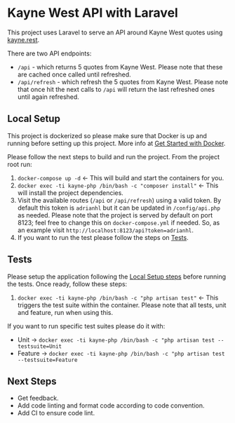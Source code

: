 # Kayne West API with Laravel
This project uses Laravel to serve an API around Kayne West quotes using [kayne.rest](https://kanye.rest/).

There are two API endpoints:

* `/api` - which returns 5 quotes from Kayne West. Please note that these are cached once called until refreshed.
* `/api/refresh` - which refresh the 5 quotes from Kayne West. Please note that once hit the next calls to `/api` will return the last refreshed ones until again refreshed.

## Local Setup

This project is dockerized so please make sure that Docker is up and running before setting up this project. More info at [Get Started with Docker](https://www.docker.com/get-started/).

Please follow the next steps to build and run the project. From the project root run:

1. `docker-compose up -d` &larr; This will build and start the containers for you.
2. `docker exec -ti kayne-php /bin/bash -c "composer install"` &larr; This will install the project dependencies.
3. Visit the available routes (`/api` or `/api/refresh`) using a valid token. By default this token is `adrianhl` but it can be updated in `/config/api.php` as needed. Please note that the project is served by default on port 8123; feel free to change this on `docker-compose.yml` if needed. So, as an example visit `http://localhost:8123/api?token=adrianhl`.
4. If you want to run the test please follow the steps on [Tests](#tests).

## Tests

Please setup the application following the [Local Setup steps](#local-setup) before running the tests. Once ready, follow these steps:

1. `docker exec -ti kayne-php /bin/bash -c "php artisan test"` &larr; This triggers the test suite within the container. Please note that all tests, unit and feature, run when using this.

If you want to run specific test suites please do it with:
* Unit &rarr; `docker exec -ti kayne-php /bin/bash -c "php artisan test --testsuite=Unit`
* Feature &rarr; `docker exec -ti kayne-php /bin/bash -c "php artisan test --testsuite=Feature`

## Next Steps

* Get feedback.
* Add code linting and format code according to code convention.
* Add CI to ensure code lint.
